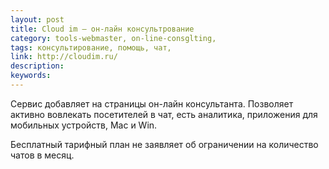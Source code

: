 ```yaml
---
layout: post
title: Cloud im — он-лайн консультрование
category: tools-webmaster, on-line-consglting, 
tags: консультирование, помощь, чат, 
link: http://cloudim.ru/
description: 
keywords: 
---
```


<p>Сервис добавляет на страницы он-лайн консультанта. Позволяет активно вовлекать посетителей в чат, есть аналитика, приложения для мобильных устройств, Mac и Win.</p>
<p>Бесплатный тарифный план не заявляет об ограничении на количество чатов в месяц.</p>
